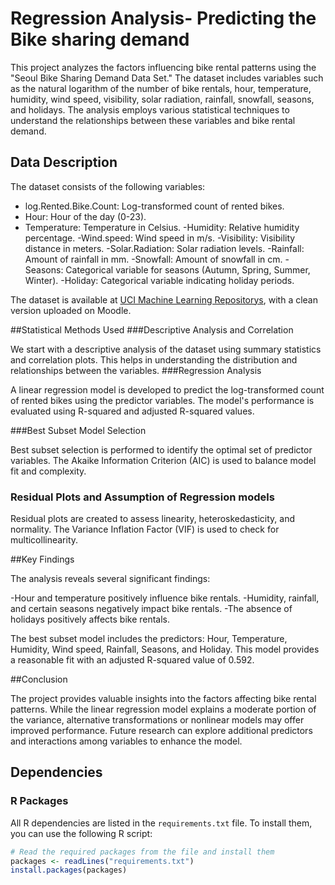# Regression Analysis- Predicting the Bike sharing demand
This project analyzes the factors influencing bike rental patterns using the "Seoul Bike Sharing Demand Data Set." The dataset includes variables such as the natural logarithm of the number of bike rentals, hour, temperature, humidity, wind speed, visibility, solar radiation, rainfall, snowfall, seasons, and holidays. The analysis employs various statistical techniques to understand the relationships between these variables and bike rental demand.

## Data Description

The dataset consists of the following variables:

- log.Rented.Bike.Count: Log-transformed count of rented bikes.
- Hour: Hour of the day (0-23).
- Temperature: Temperature in Celsius.
-Humidity: Relative humidity percentage.
-Wind.speed: Wind speed in m/s. -Visibility: Visibility distance in meters.
-Solar.Radiation: Solar radiation levels.
-Rainfall: Amount of rainfall in mm.
-Snowfall: Amount of snowfall in cm.
-Seasons: Categorical variable for seasons (Autumn, Spring, Summer, Winter).
-Holiday: Categorical variable indicating holiday periods.

The dataset is available at [UCI Machine Learning Repositorys](https://archive.ics.uci.edu/dataset/560/seoul+bike+sharing+demand), with a clean version uploaded on Moodle.

##Statistical Methods Used
###Descriptive Analysis and Correlation

We start with a descriptive analysis of the dataset using summary statistics and correlation plots. This helps in understanding the distribution and relationships between the variables.
###Regression Analysis

A linear regression model is developed to predict the log-transformed count of rented bikes using the predictor variables. The model's performance is evaluated using R-squared and adjusted R-squared values.

###Best Subset Model Selection

Best subset selection is performed to identify the optimal set of predictor variables. The Akaike Information Criterion (AIC) is used to balance model fit and complexity.
### Residual Plots and Assumption of Regression models

Residual plots are created to assess linearity, heteroskedasticity, and normality. The Variance Inflation Factor (VIF) is used to check for multicollinearity.


##Key Findings

The analysis reveals several significant findings:

  -Hour and temperature positively influence bike rentals.
  -Humidity, rainfall, and certain seasons negatively impact bike rentals.
  -The absence of holidays positively affects bike rentals.

The best subset model includes the predictors: Hour, Temperature, Humidity, Wind speed, Rainfall, Seasons, and Holiday. This model provides a reasonable fit with an adjusted R-squared value of 0.592.

##Conclusion

The project provides valuable insights into the factors affecting bike rental patterns. While the linear regression model explains a moderate portion of the variance, alternative transformations or nonlinear models may offer improved performance. Future research can explore additional predictors and interactions among variables to enhance the model.


## Dependencies

### R Packages
All R dependencies are listed in the `requirements.txt` file. To install them, you can use the following R script:

```R
# Read the required packages from the file and install them
packages <- readLines("requirements.txt")
install.packages(packages)
```
